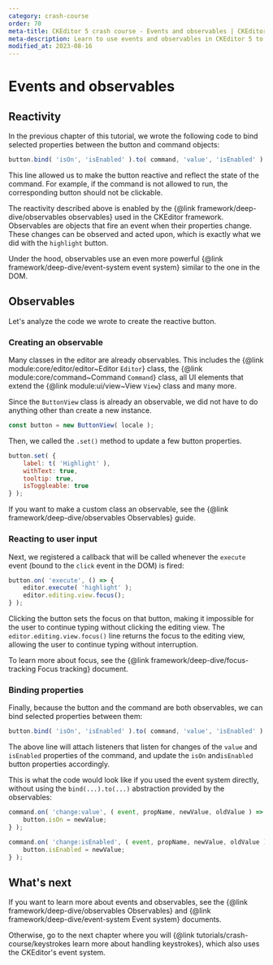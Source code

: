 ```yaml
---
category: crash-course
order: 70
meta-title: CKEditor 5 crash course - Events and observables | CKEditor 5 Documentation
meta-description: Learn to use events and observables in CKEditor 5 to handle user interactions and build responsive, interactive editor features.
modified_at: 2023-08-16
---
```


# Events and observables

## Reactivity

In the previous chapter of this tutorial, we wrote the following code to bind selected properties between the button and command objects:

```js
button.bind( 'isOn', 'isEnabled' ).to( command, 'value', 'isEnabled' );
```

This line allowed us to make the button reactive and reflect the state of the command. For example, if the command is not allowed to run, the corresponding button should not be clickable.

The reactivity described above is enabled by the {@link framework/deep-dive/observables observables} used in the CKEditor framework. Observables are objects that fire an event when their properties change. These changes can be observed and acted upon, which is exactly what we did with the `highlight` button.

Under the hood, observables use an even more powerful {@link framework/deep-dive/event-system event system} similar to the one in the DOM.

## Observables

Let's analyze the code we wrote to create the reactive button.

### Creating an observable

Many classes in the editor are already observables. This includes the {@link module:core/editor/editor~Editor `Editor`} class, the {@link module:core/command~Command `Command`} class, all UI elements that extend the {@link module:ui/view~View `View`} class and many more.

Since the `ButtonView` class is already an observable, we did not have to do anything other than create a new instance.

```js
const button = new ButtonView( locale );
```

Then, we called the `.set()` method to update a few button properties.

```js
button.set( {
	label: t( 'Highlight' ),
	withText: true,
	tooltip: true,
	isToggleable: true
} );
```

If you want to make a custom class an observable, see the {@link framework/deep-dive/observables Observables} guide.

### Reacting to user input

Next, we registered a callback that will be called whenever the `execute` event (bound to the `click` event in the DOM) is fired:

```js
button.on( 'execute', () => {
	editor.execute( 'highlight' );
	editor.editing.view.focus();
} );
```

Clicking the button sets the focus on that button, making it impossible for the user to continue typing without clicking the editing view. The `editor.editing.view.focus()` line returns the focus to the editing view, allowing the user to continue typing without interruption.

To learn more about focus, see the {@link framework/deep-dive/focus-tracking Focus tracking} document.

### Binding properties

Finally, because the button and the command are both observables, we can bind selected properties between them:

```js
button.bind( 'isOn', 'isEnabled' ).to( command, 'value', 'isEnabled' );
```

The above line will attach listeners that listen for changes of the `value` and `isEnabled` properties of the command, and update the `isOn` and`isEnabled` button properties accordingly.

This is what the code would look like if you used the event system directly, without using the `bind(...).to(...)` abstraction provided by the observables:

```js
command.on( 'change:value', ( event, propName, newValue, oldValue ) => {
	button.isOn = newValue;
} );

command.on( 'change:isEnabled', ( event, propName, newValue, oldValue ) => {
	button.isEnabled = newValue;
} );
```

## What's next

If you want to learn more about events and observables, see the {@link framework/deep-dive/observables Observables} and {@link framework/deep-dive/event-system Event system} documents.

Otherwise, go to the next chapter where you will {@link tutorials/crash-course/keystrokes learn more about handling keystrokes}, which also uses the CKEditor's event system.
